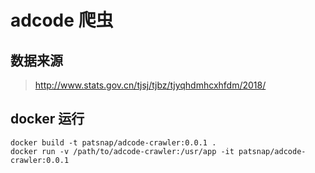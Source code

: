 # adcode 爬虫

## 数据来源

> http://www.stats.gov.cn/tjsj/tjbz/tjyqhdmhcxhfdm/2018/

## docker 运行

```
docker build -t patsnap/adcode-crawler:0.0.1 .
docker run -v /path/to/adcode-crawler:/usr/app -it patsnap/adcode-crawler:0.0.1
```